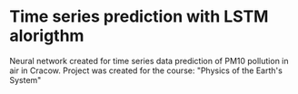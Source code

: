 # Time series prediction with LSTM alorigthm
Neural network created for time series data prediction of PM10 pollution in air in Cracow.
Project was created for the course: "Physics of the Earth's System"

